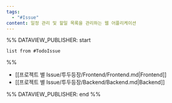 ```yaml
---
tags:
  - "#Issue"
content: 일정 관리 및 할일 목록을 관리하는 웹 어플리케이션
---
```


%% DATAVIEW_PUBLISHER: start
```dataview
list from #TodoIssue
```
%%

- [[프로젝트 별 Issue/투두등장/Frontend/Frontend.md|Frontend]]
- [[프로젝트 별 Issue/투두등장/Backend/Backend.md|Backend]]

%% DATAVIEW_PUBLISHER: end %%